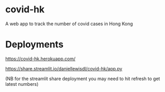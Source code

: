 # covid-hk
A web app to track the number of covid cases in Hong Kong

# Deployments

https://covid-hk.herokuapp.com/

https://share.streamlit.io/daniellewisdl/covid-hk/app.py

(NB for the streamlit share deployment you may need to hit refresh to get latest numbers)
